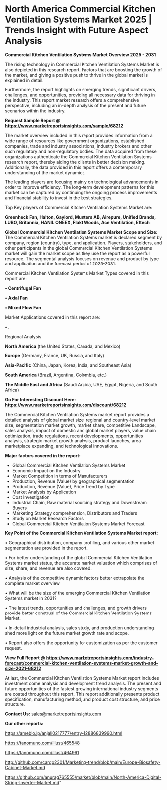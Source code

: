 # North America Commercial Kitchen Ventilation Systems Market 2025 | Trends Insight with Future Aspect Analysis

<Strong> Commercial Kitchen Ventilation Systems Market Overview 2025 - 2031</strong>

The rising technology in Commercial Kitchen Ventilation Systems Market is also depicted in this research report. Factors that are boosting the growth of the market, and giving a positive push to thrive in the global market is explained in detail.

Furthermore, the report highlights on emerging trends, significant drivers, challenges, and opportunities, providing all necessary data for thriving in the industry. This report market research offers a comprehensive perspective, including an in-depth analysis of the present and future scenarios within the industry.

<strong>Request Sample Report @ <a href=https://www.marketreportsinsights.com/sample/68212>https://www.marketreportsinsights.com/sample/68212</a></strong>

The market overview included in this report provides information from a wide range of resources like government organizations, established companies, trade and industry associations, industry brokers and other such regulatory and non-regulatory bodies. The data acquired from these organizations authenticate the Commercial Kitchen Ventilation Systems research report, thereby aiding the clients in better decision making. Additionally, the data provided in this report offers a contemporary understanding of the market dynamics.

The leading players are focusing mainly on technological advancements in order to improve efficiency. The long-term development patterns for this market can be captured by continuing the ongoing process improvements and financial stability to invest in the best strategies.

Top Key players of Commercial Kitchen Ventilation Systems Market are:

<strong>Greenheck Fan, Halton, Gaylord, Munters AB, Airepure, Unified Brands, LUBO, Britannia, HANIL ONEEX, Flakt Woods, Ace Ventilation, Eftech</strong>

<strong><b>Global Commercial Kitchen Ventilation Systems Market Scope and Size:</b></strong>
The Commercial Kitchen Ventilation Systems market is declared segment by company, region (country), type, and application. Players, stakeholders, and other participants in the global Commercial Kitchen Ventilation Systems market will gain the market scope as they use the report as a powerful resource. The segmental analysis focuses on revenue and product by type and application and the forecast period of 2025-2031.

Commercial Kitchen Ventilation Systems Market Types covered in this report are:

<strong>• Centrifugal Fan

• Axial Fan

• Mixed Flow Fan</strong>

Market Applications covered in this report are:

<strong>• .</strong> 

Regional Analysis

<strong>North America</strong> (the United States, Canada, and Mexico)

<strong>Europe</strong> (Germany, France, UK, Russia, and Italy)

<strong>Asia-Pacific</strong> (China, Japan, Korea, India, and Southeast Asia)

<strong>South America</strong> (Brazil, Argentina, Colombia, etc.)

<strong>The Middle East and Africa</strong> (Saudi Arabia, UAE, Egypt, Nigeria, and South Africa)

<strong>Go For Interesting Discount Here: <a href=https://www.marketreportsinsights.com/discount/68212>https://www.marketreportsinsights.com/discount/68212</a></strong>

The Commercial Kitchen Ventilation Systems market report provides a detailed analysis of global market size, regional and country-level market size, segmentation market growth, market share, competitive Landscape, sales analysis, impact of domestic and global market players, value chain optimization, trade regulations, recent developments, opportunities analysis, strategic market growth analysis, product launches, area marketplace expanding, and technological innovations.

<strong><b>Major factors covered in the report:</b></strong>
<ul>
  <li>Global Commercial Kitchen Ventilation Systems Market </li>
  <li>Economic Impact on the Industry</li>
  <li>Market Competition in terms of Manufacturers</li>
  <li>Production, Revenue (Value) by geographical segmentation</li>
  <li>Production, Revenue (Value), Price Trend by Type</li>
  <li>Market Analysis by Application</li>
  <li>Cost Investigation</li>
  <li>Industrial Chain, Raw material sourcing strategy and Downstream Buyers</li>
  <li>Marketing Strategy comprehension, Distributors and Traders</li>
  <li>Study on Market Research Factors</li>
  <li>Global Commercial Kitchen Ventilation Systems Market Forecast</li>
</ul>

<strong><b>Key Point of the Commercial Kitchen Ventilation Systems Market report:</b></strong>

• Geographical distribution, company profiling, and various other market segmentation are provided in the report.

• For better understanding of the global Commercial Kitchen Ventilation Systems market status, the accurate market valuation which comprises of size, share, and revenue are also covered.

• Analysis of the competitive dynamic factors better extrapolate the complete market overview

• What will be the size of the emerging Commercial Kitchen Ventilation Systems market in 2031?

• The latest trends, opportunities and challenges, and growth drivers provide better construal of the Commercial Kitchen Ventilation Systems Market.

• In-detail industrial analysis, sales study, and production understanding shed more light on the future market growth rate and scope.

• Report also offers the opportunity for customization as per the customer request.

<strong><b>View Full Report @ <a href=https://www.marketreportsinsights.com/industry-forecast/commercial-kitchen-ventilation-systems-market-growth-and-size-2021-68212>https://www.marketreportsinsights.com/industry-forecast/commercial-kitchen-ventilation-systems-market-growth-and-size-2021-68212</a></b></strong>


At last, the Commercial Kitchen Ventilation Systems Market report includes investment come analysis and development trend analysis. The present and future opportunities of the fastest growing international industry segments are coated throughout this report. This report additionally presents product specification, manufacturing method, and product cost structure, and price structure.

<strong>Contact Us:</strong>
sales@marketreportsinsights.com

<strong>Our other reports:</strong>

<a href=https://ameblo.jp/anjali0217777/entry-12886839990.html>https://ameblo.jp/anjali0217777/entry-12886839990.html</a>

<a href=https://tanomuno.com/illust/465548>https://tanomuno.com/illust/465548</a>

<a href=https://tanomuno.com/illust/464961>https://tanomuno.com/illust/464961</a>

<a href=http://github.com/cargo2301/Marketing-trend/blob/main/Europe-Biosafety-Cabinet-Market.md>http://github.com/cargo2301/Marketing-trend/blob/main/Europe-Biosafety-Cabinet-Market.md</a>

<a href=https://github.com/anurag765555/market/blob/main/North-America-Digital-String-Inverter-Market.md>https://github.com/anurag765555/market/blob/main/North-America-Digital-String-Inverter-Market.md</a>"
